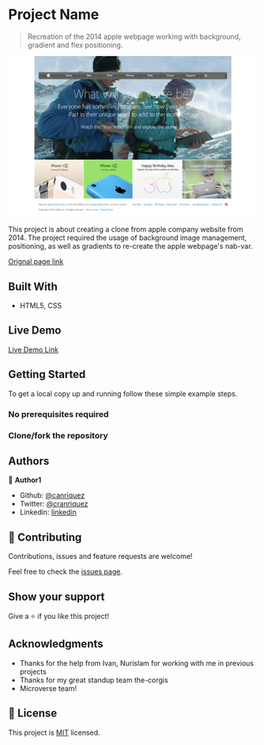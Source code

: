 # Project Name

> Recreation of the 2014 apple webpage working with background, gradient and flex positioning.

![screenshot](./app_screenshot.png)

This project is about creating a clone from apple company website from 2014. The project required the usage of background image management, positioning, as well as gradients to re-create the apple webpage's nab-var.

[Orignal page link](http://archive.md/UW4oR)

## Built With

- HTML5, CSS

## Live Demo

[Live Demo Link](https://livedemo.com)

## Getting Started

To get a local copy up and running follow these simple example steps.

### No prerequisites required

### Clone/fork the repository

## Authors

👤 **Author1**

- Github: [@canriquez](https://github.com/canriquez)
- Twitter: [@cranriquez](https://twitter.com/cranriquez)
- Linkedin: [linkedin](https://www.linkedin.com/in/carlosanriquez/)

## 🤝 Contributing

Contributions, issues and feature requests are welcome!

Feel free to check the [issues page](issues/).

## Show your support

Give a ⭐️ if you like this project!

## Acknowledgments

- Thanks for the help from Ivan, Nurislam for working with me in previous projects
- Thanks for my great standup team the-corgis
- Microverse team!

## 📝 License

This project is [MIT](lic.url) licensed.

